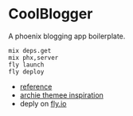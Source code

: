 # CoolBlogger

A phoenix blogging app boilerplate.

```
mix deps.get
mix phx,server
fly launch
fly deploy
```

* [reference](https://elixirschool.com/en/lessons/misc/nimble_publisher)
* [archie themee inspiration](https://github.com/athul/archie)
* deply on [fly.io](https://fly.io)
